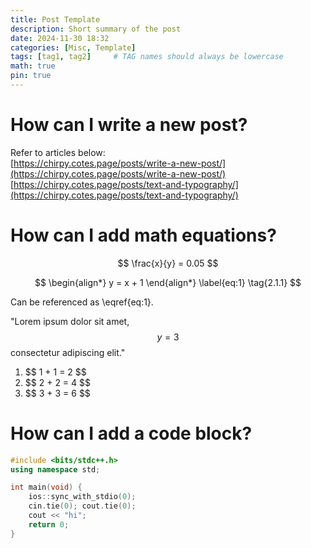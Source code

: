 ```yaml
---
title: Post Template
description: Short summary of the post
date: 2024-11-30 18:32
categories: [Misc, Template]
tags: [tag1, tag2]     # TAG names should always be lowercase
math: true
pin: true
---
```


# How can I write a new post?

Refer to articles below:  
[https://chirpy.cotes.page/posts/write-a-new-post/](https://chirpy.cotes.page/posts/write-a-new-post/)  
[https://chirpy.cotes.page/posts/text-and-typography/](https://chirpy.cotes.page/posts/text-and-typography/)

# How can I add math equations?

<!-- Block math, keep all blank lines -->

$$
\frac{x}{y} = 0.05
$$

<!-- Equation numbering, keep all blank lines  -->

$$
\begin{align*}
    y = x + 1
\end{align*}
\label{eq:1}
\tag{2.1.1}
$$

Can be referenced as \eqref{eq:1}.

<!-- Inline math in lines, NO blank lines -->

"Lorem ipsum dolor sit amet, $$ y = 3 $$ consectetur adipiscing elit."

<!-- Inline math in lists, escape the first `$` -->

1. \$$ 1 + 1 = 2 $$
2. \$$ 2 + 2 = 4 $$
3. \$$ 3 + 3 = 6 $$

# How can I add a code block?

```c++
#include <bits/stdc++.h>
using namespace std;

int main(void) {
    ios::sync_with_stdio(0);
    cin.tie(0); cout.tie(0);
    cout << "hi";
    return 0;
}
```